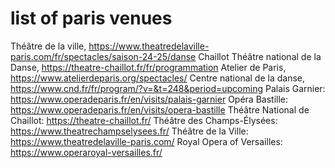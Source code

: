 # list of paris venues 
Théâtre de la ville, https://www.theatredelaville-paris.com/fr/spectacles/saison-24-25/danse
Chaillot Théâtre national de la Danse, https://theatre-chaillot.fr/fr/programmation
Atelier de Paris, https://www.atelierdeparis.org/spectacles/
Centre national de la danse, https://www.cnd.fr/fr/program/?v=&t=248&period=upcoming
Palais Garnier: https://www.operadeparis.fr/en/visits/palais-garnier
Opéra Bastille: https://www.operadeparis.fr/en/visits/opera-bastille
Théâtre National de Chaillot: https://theatre-chaillot.fr/
Théâtre des Champs-Élysées: https://www.theatrechampselysees.fr/
Théâtre de la Ville: https://www.theatredelaville-paris.com/
Royal Opera of Versailles: https://www.operaroyal-versailles.fr/

